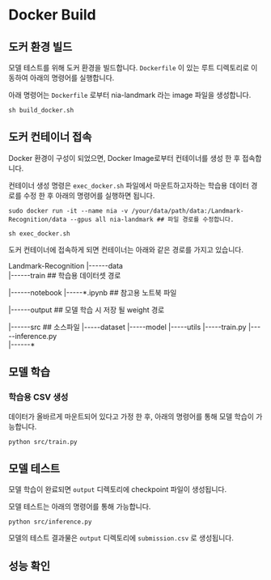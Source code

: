 # Docker Build

## 도커 환경 빌드

모델 테스트를 위해 도커 환경을 빌드합니다. `Dockerfile` 이 있는 루트 디렉토리로 이동하여 아래의 명령어를 실행합니다. 

아래 명령어는 `Dockerfile` 로부터 nia-landmark 라는 image 파일을 생성합니다.

```
sh build_docker.sh
```

## 도커 컨테이너 접속

Docker 환경이 구성이 되었으면, Docker Image로부터 컨테이너를 생성 한 후 접속합니다.

컨테이너 생성 명령은 `exec_docker.sh` 파일에서 마운트하고자하는 학습용 데이터 경로를 수정 한 후 아래의 명령어를 실행하면 됩니다.


```
sudo docker run -it --name nia -v /your/data/path/data:/Landmark-Recognition/data --gpus all nia-landmark ## 파일 경로를 수정합니다.
```

```
sh exec_docker.sh
```

도커 컨테이너에 접속하게 되면 컨테이너는 아래와 같은 경로를 가지고 있습니다.

Landmark-Recognition
  |------data   
           |------train ## 학습용 데이터셋 경로
           
  |------notebook
           |-----*.ipynb ## 참고용 노트북 파일
           
  |------output          ## 모델 학습 시 저장 될 weight 경로
  
  |------src             ## 소스파일
           |-----dataset
           |-----model
           |-----utils
           |-----train.py
           |-----inference.py  
  |------*
           
## 모델 학습  

### 학습용 CSV 생성


           
데이터가 올바르게 마운트되어 있다고 가정 한 후, 아래의 명령어를 통해 모델 학습이 가능합니다.
```
python src/train.py
```

## 모델 테스트

모델 학습이 완료되면 `output` 디렉토리에 checkpoint 파일이 생성됩니다.

모델 테스트는 아래의 명령어를 통해 가능합니다.


```
python src/inference.py

```

모델의 테스트 결과물은 `output` 디렉토리에 `submission.csv` 로 생성됩니다.

## 성능 확인
